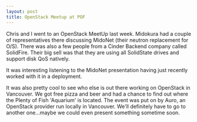 ```yaml
---
layout: post
title: OpenStack Meetup at POF
---
```


Chris and I went to an OpenStack MeetUp last week. Midokura had a couple of representatives there discussing MidoNet (their neutron replacement for O/S). There was also a few people from a Cinder Backend company called SolidFire. Their big sell was that they are using all SolidState drives and support disk QoS natively.

It was interesting listening to the MidoNet presentation having just recently worked with it in a deployment.

It was also pretty cool to see who else is out there working on OpenStack in Vancouver. We got free pizza and beer and had a chance to find out where the Plenty of Fish 'Aquarium' is located. The event was put on by Auro, an OpenStack provider run locally in Vancouver. We'll definitely have to go to another one...maybe we could even present something sometime soon.
